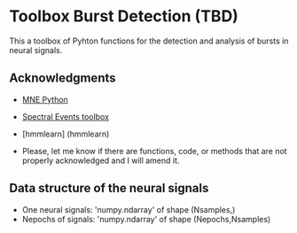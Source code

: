 # Toolbox Burst Detection (TBD)

This a toolbox of Pyhton functions for the detection and analysis of bursts in neural signals.

## Acknowledgments

- [MNE Python](https://mne.tools/stable/index.html)

- [Spectral Events toolbox](https://github.com/jonescompneurolab/SpectralEvents)

- [hmmlearn] (hmmlearn)

- Please, let me know if there are functions, code, or methods that are not properly acknowledged and I will amend it.


## Data structure of the neural signals

- One neural signals: 'numpy.ndarray' of shape (Nsamples,)
- Nepochs of signals: 'numpy.ndarray' of shape (Nepochs,Nsamples)
